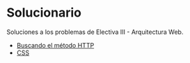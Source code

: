# Solucionario

Soluciones a los problemas de Electiva III - Arquitectura Web.

- [Buscando el método HTTP](Ej.md)
- [CSS](css-task/Solution_CSS.md)